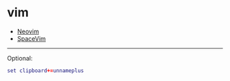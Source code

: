 # vim

- [Neovim](neovim.md)
- [SpaceVim](spacevim.md)

---

Optional:

```lua
set clipboard+=unnameplus
```
